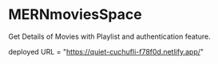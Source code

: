 # MERNmoviesSpace
Get Details of Movies with Playlist and authentication feature.

deployed URL  = "https://quiet-cuchufli-f78f0d.netlify.app/"
